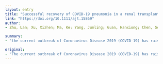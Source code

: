 ```yaml
---
layout: entry
title: "Successful recovery of COVID-19 pneumonia in a renal transplant recipient with long-term immunosuppression"
link: "https://doi.org/10.1111/ajt.15869"
author:
- Zhu, Lan; Xu, Xizhen; Ma, Ke; Yang, Junling; Guan, Hanxiong; Chen, Song; Chen, Zhishui; Chen, Gang

summary:
- "the current outbreak of Coronavirus Disease 2019 (COVID-19) has raised great concern worldwide, but its impact on transplant recipients is unknown. This is a 52-year-old man who received kidney transplantation 12 years ago. His overall clinical characteristics (symptoms, laboratory examinations, and chest CT) were similar to those of non-transplanted COVID19 patients. We report here the clinical features and therapeutic course of the first reported renal transplant recipient. The current outbreak has raised concern worldwide."

original:
- "The current outbreak of Coronavirus Disease 2019 (COVID-19) has raised great concern worldwide, but its impact on transplant recipients is unknown. We report here the clinical features and therapeutic course of the first reported renal transplant recipient with confirmed COVID-19 pneumonia. This is a 52-year-old man who received kidney transplantation 12 years ago. His overall clinical characteristics (symptoms, laboratory examinations, and chest CT) were similar to those of non-transplanted COVID-19 patients. Following a treatment regimen consisting of reduced immunosuppressant use and low dose methylprednisolone-based therapy, the COVID-19 pneumonia in this long-term immunosuppressive patient was successfully recovered. This effectively treated case has reference value for the future treatment of other transplant patients with COVID-19 pneumonia."
---
```


